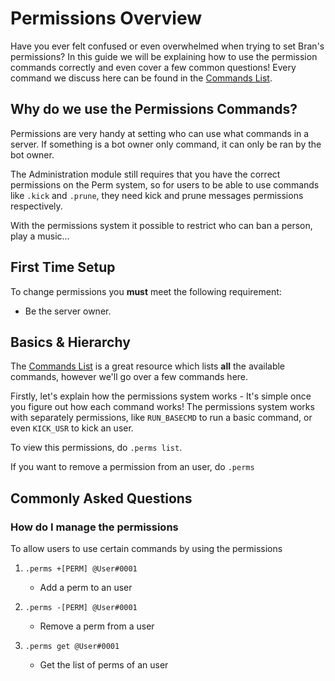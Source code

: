 Permissions Overview
===================
Have you ever felt confused or even overwhelmed when trying to set Bran's permissions? In this guide we will be explaining how to use the 
permission commands correctly and even cover a few common questions! Every command we discuss here can be found in the [Commands List](http://bran.readthedocs.io/en/latest/Commands%20List/#permissions).

Why do we use the Permissions Commands?
------------------------------
Permissions are very handy at setting who can use what commands in a server. If something is a bot owner only command, it can only be ran by the bot owner.

The Administration module still requires that you have the correct permissions on the Perm system, so for users to be able to use commands like `.kick` and `.prune`, they need kick and prune messages permissions respectively.

With the permissions system it possible to restrict who can ban a person, play a music...

First Time Setup
------------------
To change permissions you **must** meet the following requirement:

- Be the server owner.

Basics & Hierarchy
-----
The [Commands List](http://bran.readthedocs.io/en/latest/Commands%20List/#permissions) is a great resource which lists **all** the available commands, however we'll go over a few commands here.

Firstly, let's explain how the permissions system works - It's simple once you figure out how each command works!
The permissions system works with separately permissions, like `RUN_BASECMD` to run a basic command, or even `KICK_USR` to kick an user.

To view this permissions, do `.perms list`.

If you want to remove a permission from an user, do `.perms `

Commonly Asked Questions
---------------

### How do I manage the permissions
To allow users to use certain commands by using the permissions

1.	`.perms +[PERM] @User#0001`

	*	Add a perm to an user

2.	`.perms -[PERM] @User#0001`

	*	Remove a perm from a user

3.	`.perms get @User#0001`

	*	Get the list of perms of an user